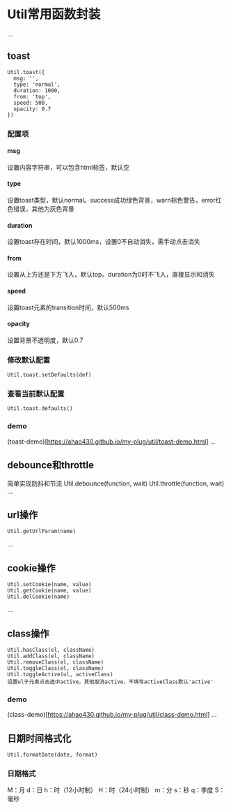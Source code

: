 # Util常用函数封装
...
## toast
    Util.toast({
      msg: '',
      type: 'normal',
      duration: 1000,
      from: 'top',
      speed: 500,
      opacity: 0.7
    })
### 配置项
#### msg
设置内容字符串，可以包含html标签，默认空
#### type
设置toast类型，默认normal。success成功绿色背景，warn棕色警告，error红色错误，其他为灰色背景
#### duration
设置toast存在时间，默认1000ms，设置0不自动消失，需手动点击消失
#### from
设置从上方还是下方飞入，默认top。duration为0时不飞入，直接显示和消失
#### speed
设置toast元素的transition时间，默认500ms
#### opacity
设置背景不透明度，默认0.7
### 修改默认配置
    Util.toast.setDefaults(def)
### 查看当前默认配置
    Util.toast.defaults()
### demo
(toast-demo)[https://ahao430.github.io/my-plug/util/toast-demo.html]
...
## debounce和throttle
简单实现防抖和节流
    Util.debounce(function, wait)
    Util.throttle(function, wait)
...
## url操作
    Util.getUrlParam(name)
...
## cookie操作
    Util.setCookie(name, value)
    Util.getCookie(name, value)
    Util.delCookie(name)
...
## class操作 
    Util.hasClass(el, className)
    Util.addClass(el, className)
    Util.removeClass(el, className)
    Util.toggleClass(el, className)
    Util.toggleActive(ul, activeClass) 
    设置ul子元素点击选中active，其他取消active，不填写activeClass默认'active'
### demo
(class-demo)[https://ahao430.github.io/my-plug/util/class-demo.html]
...
## 日期时间格式化
    Util.formatDate(date, format)
### 日期格式
M：月
d：日
h：时（12小时制）
H：时（24小时制）
m：分
s：秒
q：季度
S：毫秒
   

